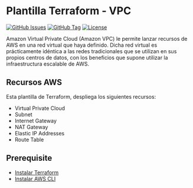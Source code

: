 # Plantilla Terraform - VPC

[![GitHub Issues](https://img.shields.io/github/issues/punkerside/terraform-aws-template-vpc.svg)](https://github.com/punkerside/terraform-aws-template-vpc/issues)
[![GitHub Tag](https://img.shields.io/github/tag-date/punkerside/terraform-aws-template-vpc.svg?style=plastic)](https://github.com/punkerside/terraform-aws-template-vpc/tags/)
[![License](https://img.shields.io/badge/License-Apache%202.0-blue.svg)](https://opensource.org/licenses/Apache-2.0)

Amazon Virtual Private Cloud (Amazon VPC) le permite lanzar recursos de AWS en una red virtual que haya definido. Dicha red virtual es prácticamente idéntica a las redes tradicionales que se utilizan en sus propios centros de datos, con los beneficios que supone utilizar la infraestructura escalable de AWS.

## Recursos AWS

Esta plantilla de Terraform, despliega los siguientes recursos:

* Virtual Private Cloud
* Subnet
* Internet Gateway
* NAT Gateway
* Elastic IP Addresses
* Route Table

## Prerequisite

* [Instalar Terraform](https://learn.hashicorp.com/terraform/getting-started/install.html)
* [Instalar AWS CLI](https://docs.aws.amazon.com/cli/latest/userguide/cli-chap-install.html)